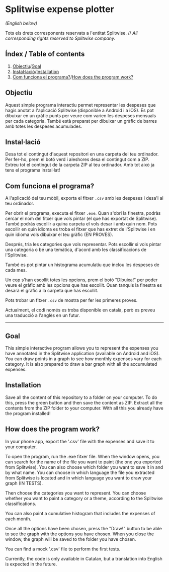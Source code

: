 # Splitwise expense plotter
*(English below)*

Tots els drets corresponents reservats a l'entitat Splitwise. // *All corresponding rights reserved to Splitwise company.*

## Índex / Table of contents 
1. [Objectiu](#objectiu)/[Goal](#goal)
2. [Instal·lació](#installacio)/[Installation](#installation)
3. [Com funciona el programa?](#com-funciona-el-programa)/[How does the program work?](#how-does-the-program-work)

## Objectiu
Aquest simple programa interactiu permet representar les despeses que hagis anotat a l'aplicació Splitwise (disponible a Android i a iOS).
Es pot dibuixar en un gràfic punts per veure com varien les despeses mensuals per cada categoria. També està preparat per dibuixar un gràfic de barres amb totes les despeses acumulades.

## Instal·lació
Desa tot el contingut d'aquest repositori en una carpeta del teu ordinador. Per fer-ho, prem el botó verd i aleshores desa el contingut com a ZIP. Extreu tot el contingut de la carpeta ZIP al teu ordinador. Amb tot això ja tens el programa instal·lat!

## Com funciona el programa?
A l'aplicació del teu mòbil, exporta el fitxer `.csv` amb les despeses i desa'l al teu ordinador.

Per obrir el programa, executa el fitxer `.exe`. Quan s'obri la finestra, podràs cercar el nom del fitxer que vols pintar (el que has exportat de Splitwise). També podràs escollir a quina carpeta el vols desar i amb quin nom.
Pots escollir en quin idioma es troba el fitxer que has extret de l'Splitwise i en quin idioma vols dibuixar el teu gràfic (EN PROVES).

Després, tria les categories que vols representar. Pots escollir si vols pintar una categoria o bé una temàtica, d'acord amb les classificacions de l'Splitwise.

També es pot pintar un histograma acumulatiu que inclou les despeses de cada mes.

Un cop s'han escollit totes les opcions, prem el botó "Dibuixa!" per poder veure el gràfic amb les opcions que has escollit. Quan tanquis la finestra es desarà el gràfic a la carpeta que has escollit.

Pots trobar un fitxer `.csv` de mostra per fer les primeres proves.

Actualment, el codi només es troba disponible en català, però es preveu una traducció a l'anglès en un futur.

---

## Goal
This simple interactive program allows you to represent the expenses you have annotated in the Splitwise application (available on Android and iOS).
You can draw points in a graph to see how monthly expenses vary for each category. It is also prepared to draw a bar graph with all the accumulated expenses.

## Installation
Save all the content of this repository to a folder on your computer. To do this, press the green button and then save the content as ZIP. Extract all the contents from the ZIP folder to your computer. With all this you already have the program installed!

## How does the program work?
In your phone app, export the '.csv' file with the expenses and save it to your computer.

To open the program, run the .exe fitxer file. When the window opens, you can search for the name of the file you want to paint (the one you exported from Splitwise). You can also choose which folder you want to save it in and by what name.
You can choose in which language the file you extracted from Splitwise is located and in which language you want to draw your graph (IN TESTS).

Then choose the categories you want to represent. You can choose whether you want to paint a category or a theme, according to the Splitwise classifications.

You can also paint a cumulative histogram that includes the expenses of each month.

Once all the options have been chosen, press the "Draw!" button to be able to see the graph with the options you have chosen. When you close the window, the graph will be saved to the folder you have chosen.

You can find a mock '.csv' file to perform the first tests.

Currently, the code is only available in Catalan, but a translation into English is expected in the future.
